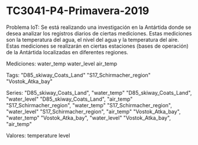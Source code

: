 # TC3041-P4-Primavera-2019

Problema IoT:
Se está realizando una investigación en la Antártida donde se desea analizar los registros diarios de ciertas mediciones. Estas mediciones son la temperatura del agua, el nivel del agua y la temperatura del aire. Estas mediciones se realizarán en ciertas estaciones (bases de operación) de la Antártida localizadas en diferentes regiones.

Mediciones: 
water_temp
water_level
air_temp

Tags:
"D85_skiway_Coats_Land"
"S17_Schirmacher_region"
"Vostok_Atka_bay"

Series:
"D85_skiway_Coats_Land", "water_temp"
"D85_skiway_Coats_Land", "water_level"
"D85_skiway_Coats_Land", "air_temp"
"S17_Schirmacher_region", "water_temp"
"S17_Schirmacher_region", "water_level"
"S17_Schirmacher_region", "air_temp"
"Vostok_Atka_bay", "water_temp"
"Vostok_Atka_bay", "water_level"
"Vostok_Atka_bay", "air_temp"

Valores:
temperature
level
